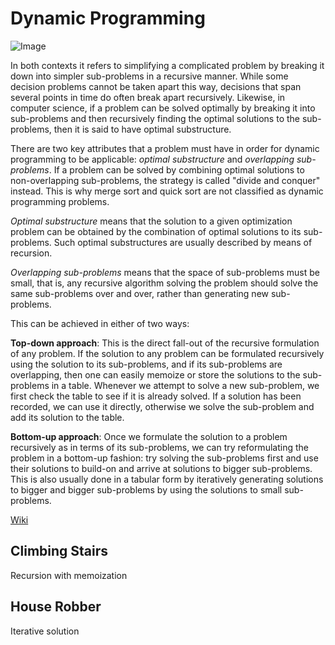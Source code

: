 # Dynamic Programming

![Image](https://upload.wikimedia.org/wikipedia/commons/0/03/Shortest_path_optimal_substructure.svg)

In both contexts it refers to simplifying a complicated problem by breaking it down into simpler sub-problems in a recursive manner. While some decision problems cannot be taken apart this way, decisions that span several points in time do often break apart recursively. Likewise, in computer science, if a problem can be solved optimally by breaking it into sub-problems and then recursively finding the optimal solutions to the sub-problems, then it is said to have optimal substructure.

There are two key attributes that a problem must have in order for dynamic programming to be applicable: _optimal substructure_ and _overlapping sub-problems_. If a problem can be solved by combining optimal solutions to non-overlapping sub-problems, the strategy is called "divide and conquer" instead. This is why merge sort and quick sort are not classified as dynamic programming problems.

_Optimal substructure_ means that the solution to a given optimization problem can be obtained by the combination of optimal solutions to its sub-problems. Such optimal substructures are usually described by means of recursion.

_Overlapping sub-problems_ means that the space of sub-problems must be small, that is, any recursive algorithm solving the problem should solve the same sub-problems over and over, rather than generating new sub-problems.

This can be achieved in either of two ways:

**Top-down approach**: This is the direct fall-out of the recursive formulation of any problem. If the solution to any problem can be formulated recursively using the solution to its sub-problems, and if its sub-problems are overlapping, then one can easily memoize or store the solutions to the sub-problems in a table. Whenever we attempt to solve a new sub-problem, we first check the table to see if it is already solved. If a solution has been recorded, we can use it directly, otherwise we solve the sub-problem and add its solution to the table.

**Bottom-up approach**: Once we formulate the solution to a problem recursively as in terms of its sub-problems, we can try reformulating the problem in a bottom-up fashion: try solving the sub-problems first and use their solutions to build-on and arrive at solutions to bigger sub-problems. This is also usually done in a tabular form by iteratively generating solutions to bigger and bigger sub-problems by using the solutions to small sub-problems.

[Wiki](https://en.wikipedia.org/wiki/Dynamic_programming)

## Climbing Stairs

Recursion with memoization

## House Robber

Iterative solution
